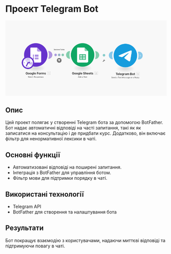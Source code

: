 # Проект Telegram Bot

![Скріншот Telegram Bot](https://raw.githubusercontent.com/dariia-vva/screenshots/main/telegram.jpeg)

## Опис
Цей проект полягає у створенні Telegram бота за допомогою BotFather. Бот надає автоматичні відповіді на часті запитання, такі як як записатися на консультацію і де придбати курс. Додатково, він включає фільтр для ненормативної лексики в чаті.

## Основні функції
- Автоматизовані відповіді на поширені запитання.
- Інтеграція з BotFather для управління ботом.
- Фільтр мови для підтримки порядку в чаті.

## Використані технології
- Telegram API
- BotFather для створення та налаштування бота

## Результати
Бот покращує взаємодію з користувачами, надаючи миттєві відповіді та підтримуючи повагу в чаті.

